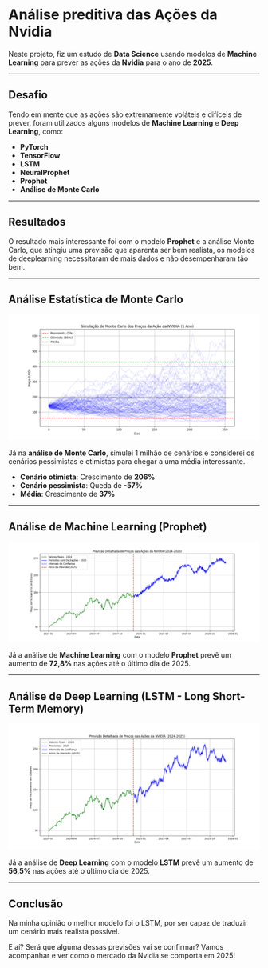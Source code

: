 # Análise preditiva das Ações da Nvidia

Neste projeto, fiz um estudo de **Data Science** usando modelos de **Machine Learning** para prever as ações da **Nvidia** para o ano de **2025**.

---

## Desafio

Tendo em mente que as ações são extremamente voláteis e difíceis de prever, foram utilizados alguns modelos de **Machine Learning** e **Deep Learning**, como:

- **PyTorch**
- **TensorFlow**
- **LSTM**
- **NeuralProphet**
- **Prophet**
- **Análise de Monte Carlo**

---

## Resultados

O resultado mais interessante foi com o modelo **Prophet** e a análise Monte Carlo, que atingiu uma previsão que aparenta ser bem realista, os modelos de deeplearning necessitaram de mais dados e não desempenharam tão bem.

---

## Análise Estatística de Monte Carlo

![Análise de Monte Carlo](foto_nvidia_monte_carlo_final.png)

Já na **análise de Monte Carlo**, simulei 1 milhão de cenários e considerei os cenários pessimistas e otimistas para chegar a uma média interessante.

- **Cenário otimista**: Crescimento de **206%**
- **Cenário pessimista**: Queda de **-57%**
- **Média**: Crescimento de **37%**

---

## Análise de Machine Learning (Prophet)

![Descrição da Imagem](foto_nvidia_forecasting_prophet_final.png)

Já a análise de **Machine Learning** com o modelo **Prophet** prevê um aumento de **72,8%** nas ações até o último dia de 2025.

---

## Análise de Deep Learning (LSTM - Long Short-Term Memory)

![Descrição da Imagem](foto_nvidia_forecasting_deeplearning_lstm_redes_neurais.png)

Já a análise de **Deep Learning** com o modelo **LSTM** prevê um aumento de **56,5%** nas ações até o último dia de 2025.


---

## Conclusão

Na minha opinião o melhor modelo foi o LSTM, por ser capaz de traduzir um cenário mais realista possível.

E aí? Será que alguma dessas previsões vai se confirmar? Vamos acompanhar e ver como o mercado da Nvidia se comporta em 2025!
